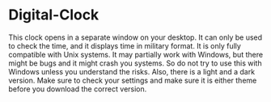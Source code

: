# Digital-Clock
This clock opens in a separate window on your desktop. It can only be used to check the time, and it displays time in military format. It is only fully compatible with Unix systems. It may partially work with Windows, but there might be bugs and it might crash you systems. So do not try to use this with Windows unless you understand the risks. Also, there is a light and a dark version. Make sure to check your settings and make sure it is either theme before you download the correct version.
